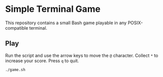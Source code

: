 # Simple Terminal Game

This repository contains a small Bash game playable in any POSIX-compatible terminal.

## Play

Run the script and use the arrow keys to move the `@` character. Collect `*` to increase your score. Press `q` to quit.

```bash
./game.sh
```
